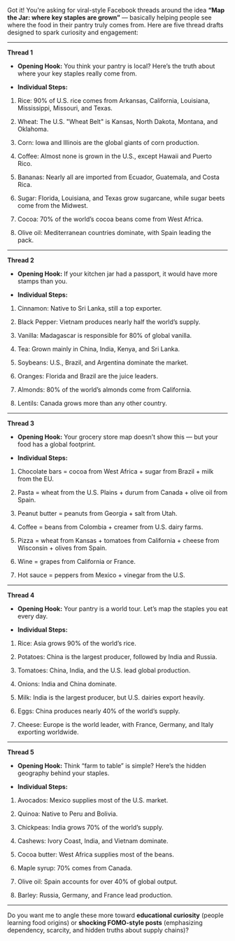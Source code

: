 Got it! You're asking for viral-style Facebook threads around the idea **“Map the Jar: where key staples are grown”** — basically helping people see where the food in their pantry truly comes from. Here are five thread drafts designed to spark curiosity and engagement:

---

**Thread 1**

- **Opening Hook:** You think your pantry is local? Here’s the truth about where your key staples really come from.
    
- **Individual Steps:**
    

1. Rice: 90% of U.S. rice comes from Arkansas, California, Louisiana, Mississippi, Missouri, and Texas.
    
2. Wheat: The U.S. "Wheat Belt" is Kansas, North Dakota, Montana, and Oklahoma.
    
3. Corn: Iowa and Illinois are the global giants of corn production.
    
4. Coffee: Almost none is grown in the U.S., except Hawaii and Puerto Rico.
    
5. Bananas: Nearly all are imported from Ecuador, Guatemala, and Costa Rica.
    
6. Sugar: Florida, Louisiana, and Texas grow sugarcane, while sugar beets come from the Midwest.
    
7. Cocoa: 70% of the world’s cocoa beans come from West Africa.
    
8. Olive oil: Mediterranean countries dominate, with Spain leading the pack.
    

---

**Thread 2**

- **Opening Hook:** If your kitchen jar had a passport, it would have more stamps than you.
    
- **Individual Steps:**
    

1. Cinnamon: Native to Sri Lanka, still a top exporter.
    
2. Black Pepper: Vietnam produces nearly half the world’s supply.
    
3. Vanilla: Madagascar is responsible for 80% of global vanilla.
    
4. Tea: Grown mainly in China, India, Kenya, and Sri Lanka.
    
5. Soybeans: U.S., Brazil, and Argentina dominate the market.
    
6. Oranges: Florida and Brazil are the juice leaders.
    
7. Almonds: 80% of the world’s almonds come from California.
    
8. Lentils: Canada grows more than any other country.
    

---

**Thread 3**

- **Opening Hook:** Your grocery store map doesn’t show this — but your food has a global footprint.
    
- **Individual Steps:**
    

1. Chocolate bars = cocoa from West Africa + sugar from Brazil + milk from the EU.
    
2. Pasta = wheat from the U.S. Plains + durum from Canada + olive oil from Spain.
    
3. Peanut butter = peanuts from Georgia + salt from Utah.
    
4. Coffee = beans from Colombia + creamer from U.S. dairy farms.
    
5. Pizza = wheat from Kansas + tomatoes from California + cheese from Wisconsin + olives from Spain.
    
6. Wine = grapes from California or France.
    
7. Hot sauce = peppers from Mexico + vinegar from the U.S.
    

---

**Thread 4**

- **Opening Hook:** Your pantry is a world tour. Let’s map the staples you eat every day.
    
- **Individual Steps:**
    

1. Rice: Asia grows 90% of the world’s rice.
    
2. Potatoes: China is the largest producer, followed by India and Russia.
    
3. Tomatoes: China, India, and the U.S. lead global production.
    
4. Onions: India and China dominate.
    
5. Milk: India is the largest producer, but U.S. dairies export heavily.
    
6. Eggs: China produces nearly 40% of the world’s supply.
    
7. Cheese: Europe is the world leader, with France, Germany, and Italy exporting worldwide.
    

---

**Thread 5**

- **Opening Hook:** Think “farm to table” is simple? Here’s the hidden geography behind your staples.
    
- **Individual Steps:**
    

1. Avocados: Mexico supplies most of the U.S. market.
    
2. Quinoa: Native to Peru and Bolivia.
    
3. Chickpeas: India grows 70% of the world’s supply.
    
4. Cashews: Ivory Coast, India, and Vietnam dominate.
    
5. Cocoa butter: West Africa supplies most of the beans.
    
6. Maple syrup: 70% comes from Canada.
    
7. Olive oil: Spain accounts for over 40% of global output.
    
8. Barley: Russia, Germany, and France lead production.
    

---

Do you want me to angle these more toward **educational curiosity** (people learning food origins) or **shocking FOMO-style posts** (emphasizing dependency, scarcity, and hidden truths about supply chains)?